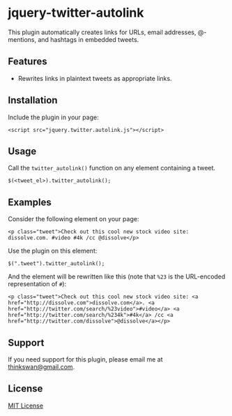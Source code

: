 # jquery-twitter-autolink

This plugin automatically creates links for URLs, email addresses, @-mentions, and hashtags in embedded tweets.

## Features

- Rewrites links in plaintext tweets as appropriate links.

## Installation

Include the plugin in your page:

    <script src="jquery.twitter.autolink.js"></script>

## Usage

Call the `twitter_autolink()` function on any element containing a tweet.

    $(<tweet_el>).twitter_autolink();

## Examples

Consider the following element on your page:

    <p class="tweet">Check out this cool new stock video site: dissolve.com. #video #4k /cc @dissolve</p>

Use the plugin on this element:

    $(".tweet").twitter_autolink();

And the element will be rewritten like this (note that `%23` is the URL-encoded representation of `#`):

    <p class="tweet">Check out this cool new stock video site: <a href="http://dissolve.com">dissolve.com</a>. <a href="http://twitter.com/search/%23video">#video</a> <a href="http://twitter.com/search/%234k">#4k</a> /cc <a href="http://twitter.com/dissolve">@dissolve</a></p>

## Support

If you need support for this plugin, please email me at [thinkswan@gmail.com](mailto:thinkswan@gmail.com).

## License

[MIT License](https://github.com/thinkswan/jquery-twitter-autolink/blob/master/LICENSE)
